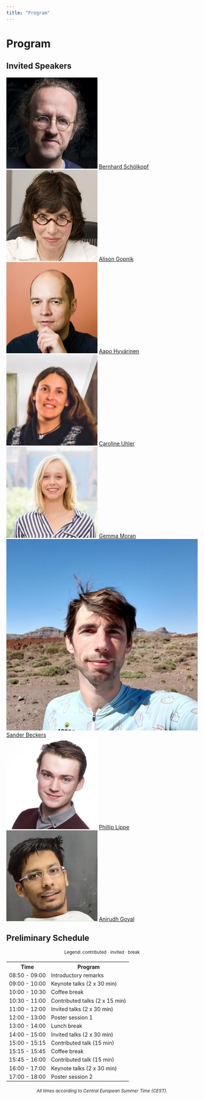 ```yaml
---
title: "Program"
---
```


# Program

## Invited Speakers

<div class="list-of-people">
    <div class="person">
        <td><img src="/bernhard.jpg"></td>
        <td><a href="https://is.mpg.de/~bs">Bernhard Schölkopf</a></td>
    </div>
    <div class="person">
        <td><img src="/alison.jpg"></td>
        <td><a href="http://alisongopnik.com/">Alison Gopnik</a></td>
    </div>
    <div class="person">
        <td><img src="/aapo.jpg"></td>
        <td><a href="https://www.cs.helsinki.fi/u/ahyvarin/">Aapo Hyvärinen</a></td>
    </div>
    <div class="person">
        <td><img src="/caroline.jpg"></td>
        <td><a href="https://www.carolineuhler.com/">Caroline Uhler</a></td>
    </div>
    <div class="person">
        <td><img src="/gemma.jpg"></td>
        <td><a href="https://www.gemma-moran.com/">Gemma Moran</a></td>
    </div>
    <div class="person">
        <td><img src="/sander.jpg"></td>
        <td><a href="https://sanderbeckers.github.io/website/about/">Sander Beckers</a></td>
    </div>
    <div class="person">
        <td><img src="/philip.jpg"></td>
        <td><a href="https://phlippe.github.io/">Phillip Lippe</a></td>
    </div>
    <div class="person">
        <td><img src="/anirudh.jpg"></td>
        <td><a href="https://anirudh9119.github.io/">Anirudh Goyal</a></td>
    </div>
</div>


## Preliminary Schedule

<div style="width: 100%; font-size: smaller; text-align: center; margin-bottom: 18px; margin-top: 18px;">
    Legend:
    <span class="contributed">contributed</span> · 
    <span class="invited">invited</span> · 
    <span class="break">break</span>
</div>

<table class="schedule">
    <tr>
        <th>Time</th>
        <th>Program</th>
    </tr>
    <tr>
        <td>08:50 - 09:00</td>
        <td>Introductory remarks</td>
    </tr>
    <tr class="invited">
        <td>09:00 - 10:00</td>
        <td>Keynote talks (2 x 30 min)</tD>
    </tr>
    <tr class="break">
        <td>10:00 - 10:30</td>
        <td>Coffee break</td>
    </tr>
    <tr class="contributed">
        <td>10:30 - 11:00</td>
        <td>Contributed talks (2 x 15 min)</td>
    </tr>
    <tr class="invited">
        <td>11:00 - 12:00</td>
        <td>Invited talks (2 x 30 min)</td>
    </tr>
    <tr class="contributed">
        <td>12:00 - 13:00</td>
        <td>Poster session 1</td>
    </tr>
    <tr class="break">
        <td>13:00 - 14:00</td>
        <td>Lunch break</td>
    </tr>
    <tr class="invited">
        <td>14:00 - 15:00</td>
        <td>Invited talks (2 x 30 min)</td>
    </tr>
    <tr class="contributed">
        <td>15:00 - 15:15</td>
        <td>Contributed talk (15 min)</td>
    </tr>
    <tr class="break">
        <td>15:15 - 15:45</td>
        <td>Coffee break</td>
    </tr>
    <tr class="contributed">
        <td>15:45 - 16:00</td>
        <td>Contributed talk (15 min)</td>
    </tr>
    <tr class="invited">
        <td>16:00 - 17:00</td>
        <td>Keynote talks (2 x 30 min)</td>
    </tr>
    <tr class="contributed">
        <td>17:00 - 18:00</td>
        <td>Poster session 2</td>
    </tr>
</table>

<div style="width: 100%; font-size: smaller; text-align: center; margin-top: 18px;">
    <em>All times according to Central European Summer Time (CEST).</em>
</div>